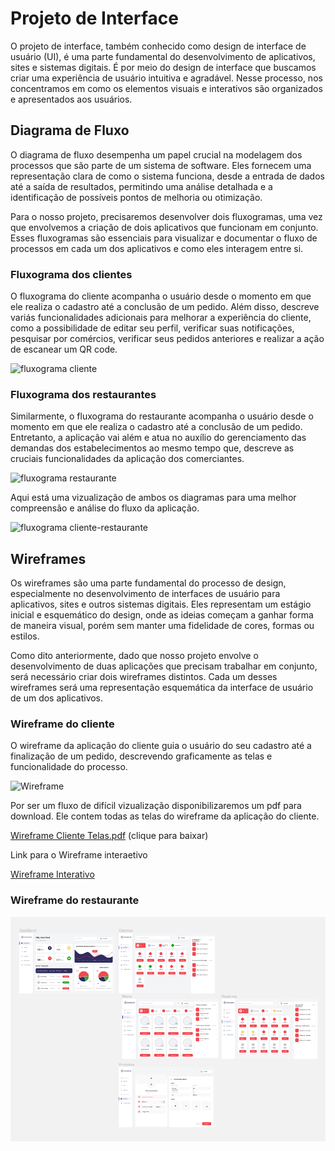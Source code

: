 
# Projeto de Interface

O projeto de interface, também conhecido como design de interface de usuário (UI), é uma parte fundamental do desenvolvimento de aplicativos, sites e sistemas digitais. É por meio do design de interface que buscamos criar uma experiência de usuário intuitiva e agradável. Nesse processo, nos concentramos em como os elementos visuais e interativos são organizados e apresentados aos usuários.

## Diagrama de Fluxo

O diagrama de fluxo desempenha um papel crucial na modelagem dos processos que são parte de um sistema de software. Eles fornecem uma representação clara de como o sistema funciona, desde a entrada de dados até a saída de resultados, permitindo uma análise detalhada e a identificação de possíveis pontos de melhoria ou otimização.

Para o nosso projeto, precisaremos desenvolver dois fluxogramas, uma vez que envolvemos a criação de dois aplicativos que funcionam em conjunto. Esses fluxogramas são essenciais para visualizar e documentar o fluxo de processos em cada um dos aplicativos e como eles interagem entre si.

### Fluxograma dos clientes

O fluxograma do cliente acompanha o usuário desde o momento em que ele realiza o cadastro até a conclusão de um pedido. Além disso, descreve variás funcionalidades adicionais para melhorar a experiência do cliente, como a possibilidade de editar seu perfil, verificar suas notificações, pesquisar por comércios, verificar seus pedidos anteriores e realizar a ação de escanear um QR code.

![fluxograma cliente](https://github.com/ICEI-PUC-Minas-PMV-ADS/pmv-ads-2023-2-e3-proj-mov-t2-g3-comandas/assets/83622295/d5351261-158b-4e65-90fd-46391029773a)

### Fluxograma dos restaurantes

Similarmente, o fluxograma do restaurante acompanha o usuário desde o momento em que ele realiza o cadastro até a conclusão de um pedido. Entretanto, a aplicação vai além e atua no auxílio do gerenciamento das demandas dos estabelecimentos ao mesmo tempo que, descreve as cruciais funcionalidades da aplicação dos comerciantes.

![fluxograma restaurante](https://github.com/ICEI-PUC-Minas-PMV-ADS/pmv-ads-2023-2-e3-proj-mov-t2-g3-comandas/assets/83622295/8ae0595b-6651-4e1f-abf6-93f71c565998)

Aqui está uma vizualização de ambos os diagramas para uma melhor compreensão e análise do fluxo da aplicação. 

![fluxograma cliente-restaurante](https://github.com/ICEI-PUC-Minas-PMV-ADS/pmv-ads-2023-2-e3-proj-mov-t2-g3-comandas/assets/83622295/3c5faf64-5529-421c-94c9-c6e088234f79)

## Wireframes

Os wireframes são uma parte fundamental do processo de design, especialmente no desenvolvimento de interfaces de usuário para aplicativos, sites e outros sistemas digitais. Eles representam um estágio inicial e esquemático do design, onde as ideias começam a ganhar forma de maneira visual, porém sem manter uma fidelidade de cores, formas ou estilos.

Como dito anteriormente, dado que nosso projeto envolve o desenvolvimento de duas aplicações que precisam trabalhar em conjunto, será necessário criar dois wireframes distintos. Cada um desses wireframes será uma representação esquemática da interface de usuário de um dos aplicativos.

### Wireframe do cliente

O wireframe da aplicação do cliente guia o usuário do seu cadastro até a finalização de um pedido, descrevendo graficamente as telas e funcionalidade do processo.

![Wireframe](https://github.com/ICEI-PUC-Minas-PMV-ADS/pmv-ads-2023-2-e3-proj-mov-t2-g3-comandas/assets/83622295/40fcc6c3-bd14-49d8-8b72-1d0457ba3d27)

Por ser um fluxo de difícil vizualização disponibilizaremos um pdf para download. Ele contem todas as telas do wireframe da aplicação do cliente.

[Wireframe Cliente Telas.pdf](https://github.com/ICEI-PUC-Minas-PMV-ADS/pmv-ads-2023-2-e3-proj-mov-t2-g3-comandas/files/12640813/Wireframe.Cliente.Telas.pdf) (clique para baixar)

Link para o Wireframe interaetivo

[Wireframe Interativo](https://www.figma.com/file/WIQsNCrYzfaeuzN6XljVvx/Ashop?type=design&node-id=278%3A6660&mode=design&t=QPxvcLayCy9Se8mo-1)

### Wireframe do restaurante

![Wireframe](https://github.com/ICEI-PUC-Minas-PMV-ADS/pmv-ads-2023-2-e3-proj-mov-t2-g3-comandas/blob/main/docs/img/WireFrame%20restaurantes.png)
